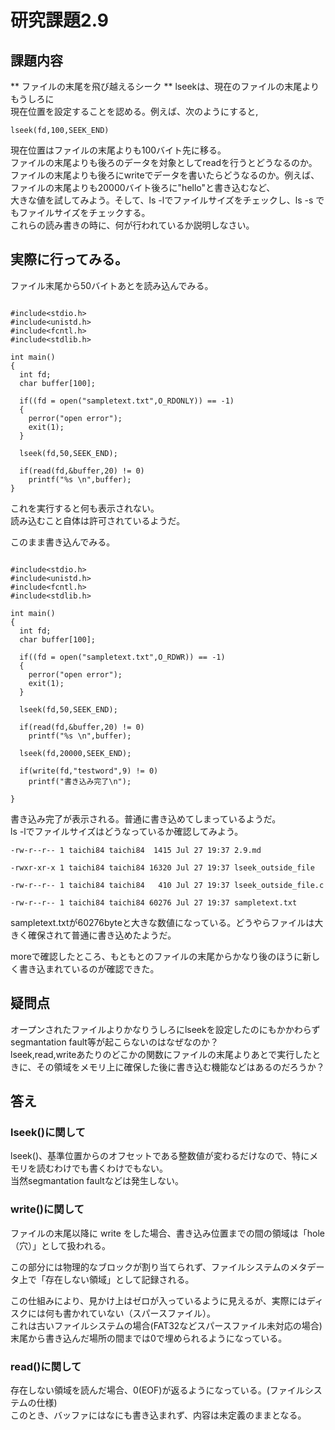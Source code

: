 # 研究課題2.9        
        
## 課題内容        
        
** ファイルの末尾を飛び越えるシーク ** lseekは、現在のファイルの末尾よりもうしろに        
現在位置を設定することを認める。例えば、次のようにすると,        
        
```        
lseek(fd,100,SEEK_END)        
```        
        
現在位置はファイルの末尾よりも100バイト先に移る。        
ファイルの末尾よりも後ろのデータを対象としてreadを行うとどうなるのか。        
ファイルの末尾よりも後ろにwriteでデータを書いたらどうなるのか。例えば、ファイルの末尾よりも20000バイト後ろに"hello"と書き込むなど、        
大きな値を試してみよう。そして、ls -lでファイルサイズをチェックし、ls -s でもファイルサイズをチェックする。        
これらの読み書きの時に、何が行われているか説明しなさい。        
        
## 実際に行ってみる。        
        
ファイル末尾から50バイトあとを読み込んでみる。        
        
```        
        
#include<stdio.h>        
#include<unistd.h>        
#include<fcntl.h>        
#include<stdlib.h>        
        
int main()        
{        
  int fd;        
  char buffer[100];        
        
  if((fd = open("sampletext.txt",O_RDONLY)) == -1)        
  {        
    perror("open error");        
    exit(1);        
  }        
          
  lseek(fd,50,SEEK_END);        
        
  if(read(fd,&buffer,20) != 0)        
    printf("%s \n",buffer);        
}        
```        
        
これを実行すると何も表示されない。        
読み込むこと自体は許可されているようだ。        
        
        
このまま書き込んでみる。        
```        
        
#include<stdio.h>        
#include<unistd.h>        
#include<fcntl.h>        
#include<stdlib.h>        
        
int main()        
{        
  int fd;        
  char buffer[100];        
        
  if((fd = open("sampletext.txt",O_RDWR)) == -1)        
  {        
    perror("open error");        
    exit(1);        
  }        
          
  lseek(fd,50,SEEK_END);        
        
  if(read(fd,&buffer,20) != 0)        
    printf("%s \n",buffer);        
        
  lseek(fd,20000,SEEK_END);        
          
  if(write(fd,"testword",9) != 0)        
    printf("書き込み完了\n");        
          
}        
```        
        
書き込み完了が表示される。普通に書き込めてしまっているようだ。        
ls -lでファイルサイズはどうなっているか確認してみよう。        
        
```        
-rw-r--r-- 1 taichi84 taichi84  1415 Jul 27 19:37 2.9.md        
-rwxr-xr-x 1 taichi84 taichi84 16320 Jul 27 19:37 lseek_outside_file        
-rw-r--r-- 1 taichi84 taichi84   410 Jul 27 19:37 lseek_outside_file.c        
-rw-r--r-- 1 taichi84 taichi84 60276 Jul 27 19:37 sampletext.txt        
```        
        
sampletext.txtが60276byteと大きな数値になっている。どうやらファイルは大きく確保されて普通に書き込めたようだ。        
        
moreで確認したところ、もともとのファイルの末尾からかなり後のほうに新しく書き込まれているのが確認できた。        
        
## 疑問点        
オープンされたファイルよりかなりうしろにlseekを設定したのにもかかわらずsegmantation fault等が起こらないのはなぜなのか？        
lseek,read,writeあたりのどこかの関数にファイルの末尾よりあとで実行したときに、その領域をメモリ上に確保した後に書き込む機能などはあるのだろうか？        
        
## 答え       
      
### lseek()に関して      
lseek()、基準位置からのオフセットである整数値が変わるだけなので、特にメモリを読むわけでも書くわけでもない。      
当然segmantation faultなどは発生しない。      
      
### write()に関して      
ファイルの末尾以降に write をした場合、書き込み位置までの間の領域は「hole（穴）」として扱われる。    
この部分には物理的なブロックが割り当てられず、ファイルシステムのメタデータ上で「存在しない領域」として記録される。    
この仕組みにより、見かけ上はゼロが入っているように見えるが、実際にはディスクには何も書かれていない（スパースファイル）。    
これは古いファイルシステムの場合(FAT32などスパースファイル未対応の場合)末尾から書き込んだ場所の間までは0で埋められるようになっている。    
    
### read()に関して      
存在しない領域を読んだ場合、0(EOF)が返るようになっている。(ファイルシステムの仕様)      
このとき、バッファにはなにも書き込まれず、内容は未定義のままとなる。     
      
